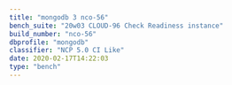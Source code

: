```yaml
---
title: "mongodb 3 nco-56"
bench_suite: "20w03 CLOUD-96 Check Readiness instance"
build_number: "nco-56"
dbprofile: "mongodb"
classifier: "NCP 5.0 CI Like"
date: 2020-02-17T14:22:03
type: "bench"
---
```


